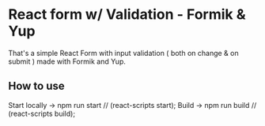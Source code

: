 # React form w/ Validation - Formik & Yup

That's a simple React Form with input validation ( both on change & on submit ) made with Formik and Yup.

## How to use

Start locally -> npm run start  // (react-scripts start);
Build -> npm run build // (react-scripts build);

